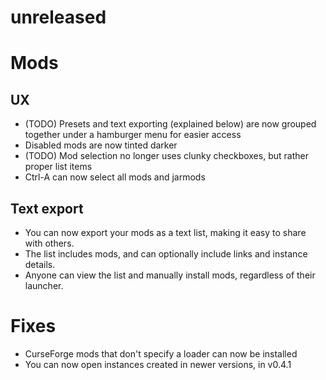# unreleased

# Mods
## UX
- (TODO) Presets and text exporting (explained below) are now grouped together
  under a hamburger menu for easier access
- Disabled mods are now tinted darker
- (TODO) Mod selection no longer uses clunky checkboxes, but rather proper list items
- Ctrl-A can now select all mods and jarmods
## Text export
- You can now export your mods as a text list, making it easy to share with others.
- The list includes mods, and can optionally include links and instance details.
- Anyone can view the list and manually install mods, regardless of their launcher.

# Fixes
- CurseForge mods that don't specify a loader
  can now be installed
- You can now open instances created in newer versions, in v0.4.1
